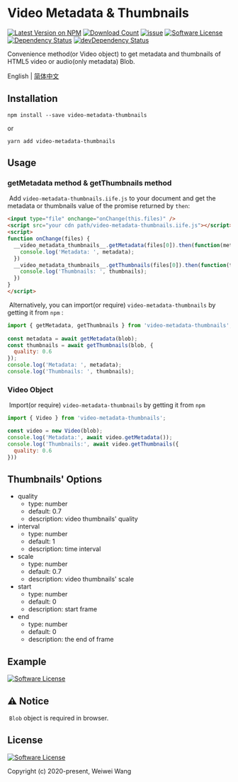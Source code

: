 # **Video Metadata & Thumbnails**

[![Latest Version on NPM](https://img.shields.io/npm/v/video-metadata-thumbnails.svg?style=flat-square)](https://npmjs.com/package/video-metadata-thumbnails)
[![Download Count](https://img.shields.io/npm/dt/video-metadata-thumbnails.svg)](https://www.npmjs.com/package/video-metadata-thumbnails)
[![issue](https://img.shields.io/badge/bug-issue-red.svg)](https://github.com/wangweiwei/video-metadata-thumbnails/issues)
[![Software License](https://img.shields.io/badge/license-MIT-brightgreen.svg?style=flat-square)](https://github.com/wangweiwei/video-metadata-thumbnails/blob/master/LICENSE)
[![Dependency Status](https://david-dm.org/wangweiwei/video-metadata-thumbnails.svg)](https://david-dm.org/wangweiwei/video-metadata-thumbnails)
[![devDependency Status](https://david-dm.org/wangweiwei/video-metadata-thumbnails/dev-status.svg)](https://david-dm.org/wangweiwei/video-metadata-thumbnails?type=dev)

Convenience method(or Video object) to get metadata and thumbnails of HTML5 video or audio(only metadata) Blob.

English | [简体中文](https://github.com/wangweiwei/video-metadata-thumbnails/blob/master/README.zh.md)

## **Installation**

```shell
npm install --save video-metadata-thumbnails
```

or

```
yarn add video-metadata-thumbnails
```

## **Usage**

### getMetadata method &  getThumbnails method

​	Add `video-metadata-thumbnails.iife.js` to your document and get the metadata or thumbnails value of the promise returned by `then`:

```html
<input type="file" onchange="onChange(this.files)" />
<script src="your cdn path/video-metadata-thumbnails.iife.js"></script>
<script>
function onChange(files) {
  __video_metadata_thumbnails__.getMetadata(files[0]).then(function(metadata) {
    console.log('Metadata: ', metadata);
  })
  __video_metadata_thumbnails__.getThumbnails(files[0]).then(function(thumbnails) {
    console.log('Thumbnails: ', thumbnails);
  })
}
</script>
```

​	Alternatively, you can import(or require) `video-metadata-thumbnails` by getting it from `npm` :

```javascript
import { getMetadata, getThumbnails } from 'video-metadata-thumbnails';
  
const metadata = await getMetadata(blob);
const thumbnails = await getThumbnails(blob, {
  quality: 0.6
});
console.log('Metadata: ', metadata);
console.log('Thumbnails: ', thumbnails);
```
### Video Object

​	Import(or require) `video-metadata-thumbnails` by getting it from `npm`

```      javascript
import { Video } from 'video-metadata-thumbnails';

const video = new Video(blob);
console.log('Metadata:', await video.getMetadata());
console.log('Thumbnails:', await video.getThumbnails({
  quality: 0.6
}))
```

## **Thumbnails' Options**

* quality
  * type: number
  * default: 0.7
  * description: video thumbnails' quality
* interval
  * type: number
  * default: 1
  * description: time interval
* scale
  * type: number
  * default: 0.7
  * description: video thumbnails' scale
* start
  * type: number
  * default: 0
  * description: start frame
* end
  * type: number
  * default: 0
  * description: the end of frame

## **Example**

[![Software License](https://img.shields.io/badge/clicke-me-red.svg)](https://www.ellow.cn/examples/video-metadata-thumbnails/index.html)

## **⚠️  Notice**

​	`Blob` object is required in browser.


## **License**
[![Software License](https://img.shields.io/badge/license-MIT-brightgreen.svg?style=flat-square)](https://github.com/wangweiwei/video-metadata-thumbnails/blob/master/LICENSE)

Copyright (c) 2020-present, Weiwei Wang 
